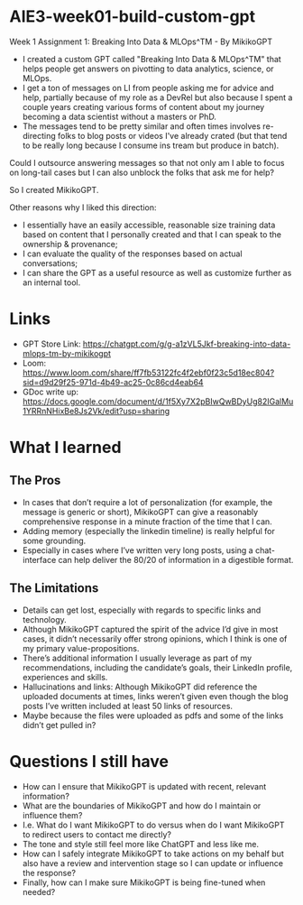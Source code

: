 # AIE3-week01-build-custom-gpt

Week 1 Assignment 1: Breaking Into Data & MLOps^TM - By MikikoGPT

- I created a custom GPT called "Breaking Into Data & MLOps^TM" that helps people get answers on pivotting to data analytics, science, or MLOps.
- I get a ton of messages on LI from people asking me for advice and help, partially because of my role as a DevRel but also because I spent a couple years creating various forms of content about my journey becoming a data scientist without a masters or PhD. 
- The messages tend to be pretty similar and often times involves re-directing folks to blog posts or videos I've already crated (but that tend to be really long because I consume ins tream but produce in batch). 


Could I outsource answering messages so that not only am I able to focus on long-tail cases but I can also unblock the folks that ask me for help? 


So I created MikikoGPT. 


Other reasons why I liked this direction: 

- I essentially have an easily accessible, reasonable size training data based on content that I personally created and that I can speak to the ownership & provenance;
- I can evaluate the quality of the responses based on actual conversations;
- I can share the GPT as a useful resource as well as customize further as an internal tool.

# Links

- GPT Store Link: https://chatgpt.com/g/g-a1zVL5Jkf-breaking-into-data-mlops-tm-by-mikikogpt 
- Loom: https://www.loom.com/share/ff7fb53122fc4f2ebf0f23c5d18ec804?sid=d9d29f25-971d-4b49-ac25-0c86cd4eab64
- GDoc write up: https://docs.google.com/document/d/1f5Xy7X2pBIwQwBDyUg82IGalMu1YRRnNHixBe8Js2Vk/edit?usp=sharing


# What I learned
## The Pros
- In cases that don’t require a lot of personalization (for example, the message is generic or short), MikikoGPT can give a reasonably comprehensive response in a minute fraction of the time that I can.
- Adding memory (especially the linkedin timeline) is really helpful for some grounding.
- Especially in cases where I’ve written very long posts, using a chat-interface can help deliver the 80/20 of information in a digestible format.

## The Limitations
- Details can get lost, especially with regards to specific links and technology.
- Although MikikoGPT captured the spirit of the advice I’d give in most cases, it didn’t necessarily offer strong opinions, which I think is one of my primary value-propositions.
- There’s additional information I usually leverage as part of my recommendations, including the candidate’s goals, their LinkedIn profile, experiences and skills.
- Hallucinations and links: Although MikikoGPT did reference the uploaded documents at times, links weren’t given even though the blog posts I’ve written included at least 50 links of resources. 
- Maybe because the files were uploaded as pdfs and some of the links didn’t get pulled in?

# Questions I still have 
- How can I ensure that MikikoGPT is updated with recent, relevant information?
- What are the boundaries of MikikoGPT and how do I maintain or influence them?
- I.e. What do I want MikikoGPT to do versus when do I want MikikoGPT to redirect users to contact me directly? 
- The tone and style still feel more like ChatGPT and less like me.
- How can I safely integrate MikikoGPT to take actions on my behalf but also have a review and intervention stage so I can update or influence the response?
- Finally, how can I make sure MikikoGPT is being fine-tuned when needed?